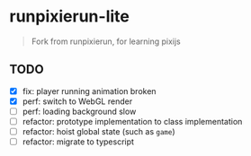 # runpixierun-lite

> Fork from runpixierun, for learning pixijs

## TODO

* [x] fix: player running animation broken
* [x] perf: switch to WebGL render
* [ ] perf: loading background slow
* [ ] refactor: prototype implementation to class implementation
* [ ] refactor: hoist global state (such as `game`)
* [ ] refactor: migrate to typescript
